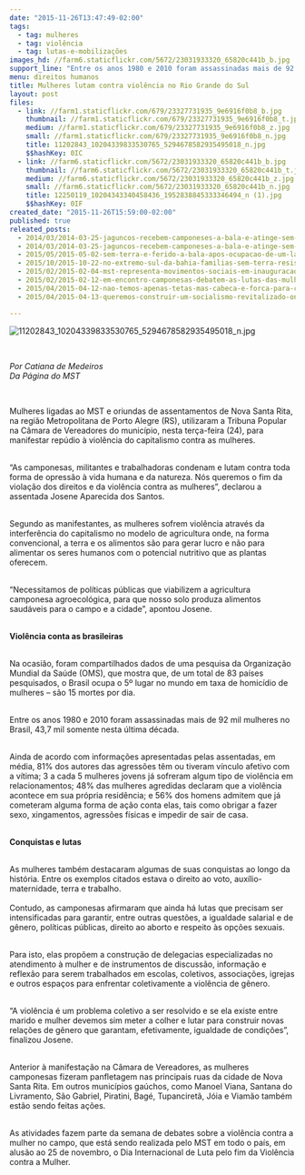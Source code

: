 ```yaml
---
date: "2015-11-26T13:47:49-02:00"
tags:
  - tag: mulheres
  - tag: violência
  - tag: lutas-e-mobilizações
images_hd: //farm6.staticflickr.com/5672/23031933320_65820c441b_b.jpg
support_line: "Entre os anos 1980 e 2010 foram assassinadas mais de 92 mil mulheres no Brasil, 43,7 mil somente nesta última década."
menu: direitos humanos
title: Mulheres lutam contra violência no Rio Grande do Sul
layout: post
files:
  - link: //farm1.staticflickr.com/679/23327731935_9e6916f0b8_b.jpg
    thumbnail: //farm1.staticflickr.com/679/23327731935_9e6916f0b8_t.jpg
    medium: //farm1.staticflickr.com/679/23327731935_9e6916f0b8_z.jpg
    small: //farm1.staticflickr.com/679/23327731935_9e6916f0b8_n.jpg
    title: 11202843_10204339833530765_5294678582935495018_n.jpg
    $$hashKey: 0IC
  - link: //farm6.staticflickr.com/5672/23031933320_65820c441b_b.jpg
    thumbnail: //farm6.staticflickr.com/5672/23031933320_65820c441b_t.jpg
    medium: //farm6.staticflickr.com/5672/23031933320_65820c441b_z.jpg
    small: //farm6.staticflickr.com/5672/23031933320_65820c441b_n.jpg
    title: 12250119_10204343340458436_1952838845333346494_n (1).jpg
    $$hashKey: 0IF
created_date: "2015-11-26T15:59:00-02:00"
published: true
releated_posts:
  - 2014/03/2014-03-25-jaguncos-recebem-camponeses-a-bala-e-atinge-sem-terra-na-paraiba.md-e
  - 2014/03/2014-03-25-jaguncos-recebem-camponeses-a-bala-e-atinge-sem-terra-na-paraiba.md
  - 2015/05/2015-05-02-sem-terra-e-ferido-a-bala-apos-ocupacao-de-um-latifundio-grilado-em-to.md
  - 2015/10/2015-10-22-no-extremo-sul-da-bahia-familias-sem-terra-resistem-as-constantes-ameacas.md
  - 2015/02/2015-02-04-mst-representa-movimentos-sociais-em-inauguracao-da-casa-da-mulher-brasileira-no-ms.md
  - 2015/02/2015-02-12-em-encontro-camponesas-debatem-as-lutas-das-mulheres-em-alagoas.md
  - 2015/04/2015-04-12-nao-temos-apenas-tetas-mas-cabeca-e-forca-para-conduzir-o-que-queremos.md
  - 2015/04/2015-04-13-queremos-construir-um-socialismo-revitalizado-onde-desapareca-a-diferenca-de-genero.md

---
```

<p><img alt="11202843_10204339833530765_5294678582935495018_n.jpg" src="//farm1.staticflickr.com/679/23327731935_9e6916f0b8_b.jpg" /></p>

<p>&nbsp;</p>

<p><em>Por Catiana de Medeiros<br />
Da P&aacute;gina do MST</em></p>

<p>&nbsp;</p>

<p>Mulheres ligadas ao MST&nbsp;e oriundas de assentamentos de Nova Santa Rita, na regi&atilde;o Metropolitana de Porto Alegre (RS), utilizaram a Tribuna Popular na C&acirc;mara de Vereadores do munic&iacute;pio, nesta ter&ccedil;a-feira (24), para manifestar rep&uacute;dio &agrave; viol&ecirc;ncia do capitalismo contra as mulheres.</p>

<p><br />
&ldquo;As camponesas, militantes e trabalhadoras condenam e lutam contra toda forma de opress&atilde;o &agrave; vida humana e da natureza. N&oacute;s queremos o fim da viola&ccedil;&atilde;o dos direitos e da viol&ecirc;ncia contra as mulheres&rdquo;, declarou a assentada Josene Aparecida dos Santos.</p>

<p><br />
Segundo as manifestantes, as mulheres sofrem viol&ecirc;ncia atrav&eacute;s da interfer&ecirc;ncia do capitalismo no modelo de agricultura onde, na forma convencional, a terra e os alimentos s&atilde;o para gerar lucro e n&atilde;o para alimentar os seres humanos com o potencial nutritivo que as plantas oferecem.</p>

<p><br />
&ldquo;Necessitamos de pol&iacute;ticas p&uacute;blicas que viabilizem a agricultura camponesa agroecol&oacute;gica, para que nosso solo produza alimentos saud&aacute;veis para o campo e a cidade&rdquo;, apontou Josene.</p>

<p><br />
<strong>Viol&ecirc;ncia conta as brasileiras</strong></p>

<p><br />
Na ocasi&atilde;o, foram compartilhados dados de uma pesquisa da Organiza&ccedil;&atilde;o Mundial da Sa&uacute;de (OMS), que mostra que, de um total de 83 pa&iacute;ses pesquisados, o Brasil ocupa o 5&ordm; lugar no mundo em taxa de homic&iacute;dio de mulheres &ndash; s&atilde;o 15 mortes por dia.</p>

<p><br />
Entre os anos 1980 e 2010 foram assassinadas mais de 92 mil mulheres no Brasil,&nbsp;43,7 mil somente nesta &uacute;ltima d&eacute;cada.</p>

<p><br />
Ainda de acordo com informa&ccedil;&otilde;es apresentadas pelas assentadas, em m&eacute;dia, 81% dos autores das agress&otilde;es t&ecirc;m ou tiveram v&iacute;nculo afetivo com a v&iacute;tima; 3 a cada 5 mulheres jovens j&aacute; sofreram algum tipo de viol&ecirc;ncia em relacionamentos; 48% das mulheres agredidas declaram que a viol&ecirc;ncia acontece em sua pr&oacute;pria resid&ecirc;ncia; e 56% dos homens admitem que j&aacute; cometeram alguma forma de a&ccedil;&atilde;o conta elas, tais como obrigar a fazer sexo, xingamentos, agress&otilde;es f&iacute;sicas e impedir de sair de casa.</p>

<p><br />
<strong>Conquistas e lutas</strong></p>

<p><br />
As mulheres tamb&eacute;m destacaram algumas de suas conquistas ao longo da hist&oacute;ria. Entre os exemplos citados estava o direito ao voto, aux&iacute;lio-maternidade, terra e trabalho.<br />
<br />
Contudo, as camponesas afirmaram que ainda h&aacute; lutas que precisam ser intensificadas para garantir, entre outras quest&otilde;es, a igualdade salarial e de g&ecirc;nero, pol&iacute;ticas p&uacute;blicas, direito ao aborto e respeito &agrave;s op&ccedil;&otilde;es sexuais.</p>

<p><br />
Para isto, elas prop&otilde;em a constru&ccedil;&atilde;o de delegacias especializadas no atendimento &agrave; mulher e de instrumentos de discuss&atilde;o, informa&ccedil;&atilde;o e reflex&atilde;o para serem trabalhados em escolas, coletivos, associa&ccedil;&otilde;es, igrejas e outros espa&ccedil;os para enfrentar coletivamente a viol&ecirc;ncia de g&ecirc;nero.</p>

<p><br />
&ldquo;A viol&ecirc;ncia &eacute; um problema coletivo a ser resolvido e se ela existe entre marido e mulher devemos sim meter a colher e lutar para construir novas rela&ccedil;&otilde;es de g&ecirc;nero que garantam, efetivamente, igualdade de condi&ccedil;&otilde;es&rdquo;, finalizou Josene.</p>

<p><br />
Anterior &agrave; manifesta&ccedil;&atilde;o na C&acirc;mara de Vereadores, as mulheres camponesas fizeram panfletagem nas principais ruas da cidade de Nova Santa Rita. Em outros munic&iacute;pios ga&uacute;chos, como Manoel Viana, Santana do Livramento, S&atilde;o Gabriel, Piratini, Bag&eacute;, Tupanciret&atilde;, J&oacute;ia e Viam&atilde;o tamb&eacute;m est&atilde;o sendo feitas a&ccedil;&otilde;es.</p>

<p><br />
As atividades fazem parte da semana de debates sobre a viol&ecirc;ncia contra a mulher no campo, que est&aacute; sendo realizada pelo MST em todo o pa&iacute;s, em alus&atilde;o ao 25 de novembro, o Dia Internacional de Luta pelo fim da Viol&ecirc;ncia contra a Mulher.</p>

<p>&nbsp;</p>

<p>&nbsp;</p>
